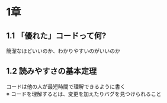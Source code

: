# 1章
## 1.1 「優れた」コードって何?
簡潔なほどいいのか、わかりやすいのがいいのか

## 1.2 読みやすさの基本定理
コードは他の人が最短時間で理解できるように書く  
※ コードを理解するとは、変更を加えたりバグを見つけられること
